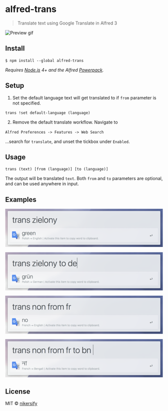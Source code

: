 # alfred-trans

> Translate text using Google Translate in Alfred 3

![Preview gif](media/preview.gif)

## Install

```
$ npm install --global alfred-trans
```

*Requires [Node.js](https://nodejs.org) 4+ and the Alfred [Powerpack](https://www.alfredapp.com/powerpack/).*


## Setup

1. Set the default language text will get translated to if `from` parameter is not specified.

 ```
 trans !set default-language (language)
 ```

2. Remove the default translate workflow. Navigate to

 `Alfred Preferences -> Features -> Web Search`

 ...search for `translate`, and unset the tickbox under `Enabled`.


## Usage

```
trans (text) [from (language)] [to (language)]
```

The output will be translated `text`. Both `from` and `to` parameters are optional, and can be used anywhere in input. 

## Examples

![1](media/1.png)


![2](media/2.png)


![3](media/3.png)


![4](media/4.png)


## License

MIT © [nikersify](https://nikerino.com)
